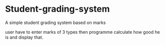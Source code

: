 # Student-grading-system
A simple student grading system based on marks

user have to enter marks of 3 types then programme calculate how good he is and display that.
